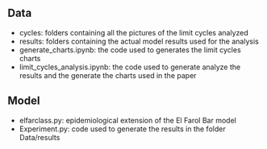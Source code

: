 ## Data

- cycles: folders containing all the pictures of the limit cycles analyzed 
- results: folders containing the actual model results used for the analysis 
- generate_charts.ipynb: the code used to generates the limit cycles charts
- limit_cycles_analysis.ipynb: the code used to generate analyze the results and the generate the charts used in the paper

## Model
- elfarclass.py: epidemiological extension of the El Farol Bar model
- Experiment.py: code used to generate the results in the folder Data/results
